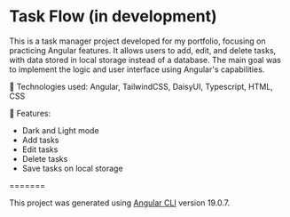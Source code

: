 # Task Flow (in development)

This is a task manager project developed for my portfolio, focusing on practicing Angular features. It allows users to add, edit, and delete tasks, with data stored in local storage instead of a database. The main goal was to implement the logic and user interface using Angular's capabilities.

📌 Technologies used: Angular, TailwindCSS, DaisyUI, Typescript, HTML, CSS

📌 Features:

- Dark and Light mode
- Add tasks
- Edit tasks
- Delete tasks
- Save tasks on local storage

=======

This project was generated using [Angular CLI](https://github.com/angular/angular-cli) version 19.0.7.
